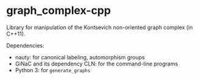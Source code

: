 # graph_complex-cpp
Library for manipulation of the Kontsevich non-oriented graph complex (in C++11).

Dependencies:
- nauty: for canonical labeling, automorphism groups
- GiNaC and its dependency CLN: for the command-line programs
- Python 3: for `generate_graphs`
